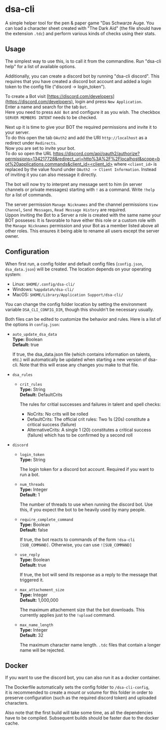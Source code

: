 # dsa-cli

A simple helper tool for the pen & paper game "Das Schwarze Auge.
You can load a character sheet created with "The Dark Aid" (the file should have the extension `.tdc`) and perform various kinds of checks using their stats.

## Usage

The simplest way to use this, is to call it from the commandline.
Run "dsa-cli help" for a list of available options.

Additionally, you can create a discord bot by running "dsa-cli discord". This requires that you have created a discord bot account and added a login token to the config file ("discord -> login_token").

To create a Bot visit [https://discord.com/developers](https://discord.com/developers), login and press `New Application`.  
Enter a name and search for the tab `Bot`.  
Here you need to press `Add Bot` and configure it as you wish.
The checkbox `SERVER MEMBERS INTENT` needs to be checked.  

Next up it is time to give your BOT the required permissions and invite it to your server.  
To do this open the tab `OAuth2` and add the URI `http://localhost` as a redirect under `Redirects`.  
Now you are set to invite your bot.  
To do so open the URL [https://discord.com/api/oauth2/authorize?permissions=134217728&redirect_uri=http%3A%2F%2Flocalhost&scope=bot%20applications.commands&client_id=<client_id>](https://discord.com/api/oauth2/authorize?permissions=134217728&redirect_uri=http%3A%2F%2Flocalhost&scope=bot%20applications.commands&client_id=<client_id>) where `<client_id>` is replaced by the value found under `OAuth2 -> Client Information`.
Instead of inviting it you can also message it directly.

The bot will now try to interpret any message sent to him (in server channels or private messages) starting with `!` as a command. Write `!help` for a list of commands.

The server permission `Manage Nicknames` and the channel permissions `View Channel`, `Send Messages`, `Read Message History` are required.  
Uppon inviting the Bot to a Server a role is created with the same name your BOT posseses:
It is favorable to have either this role or a custom role with the `Manage Nicknames` permission and your Bot as a member listed above all other roles. This ensures it being able to rename all users except the server owner.

## Configuration

When first run, a config folder and default config files (`config.json`, `dsa_data.json`) will be created. The location depends on your operating system:

* Linux: `$HOME/.config/dsa-cli/`
* Windows: `%appdata%/dsa-cli/`
* MacOS: `$HOME/Library/Application Support/dsa-cli/`

You can change the config folder location by setting the environment variable `DSA_CLI_CONFIG_DIR`, though this shouldn't be necessary usually.

Both files can be edited to customize the behavior and rules. Here is a list of the options in `config.json`:

* `auto_update_dsa_data`\
    **Type:** Boolean\
    **Default:** true

    If true, the dsa_data.json file (which contains information on talents, etc.) will automatically be updated when starting a new version of dsa-cli. Note that this will erase any changes you make to that file.
* `dsa_rules`
    * `crit_rules`\
        **Type:** String\
        **Default:** DefaultCrits

        The rules for critial successes and failures in talent and spell checks:
        * NoCrits: No crits will be rolled
        * DefaultCrits: The official crit rules: Two 1s (20s) constitute a critical success (failure)
        * AlternativeCrits: A single 1 (20) constitutes a critical success (failure) which has to be confirmed by a second roll
* `discord`
    * `login_token`\
        **Type:** String

        The login token for a discord bot account. Required if you want to run a bot.

    * `num_threads`\
        **Type:** Integer\
        **Default:** 1

        The number of threads to use when running the discord bot. Use this, if you expect the bot to be heavily used by many people.
    * `require_complete_command`\
        **Type:** Boolean\
        **Default:** false

        If true, the bot reacts to commands of the form `!dsa-cli [SUB_COMMAND]`. 
        Otherwise, you can use `![SUB_COMMAND]`
    * `use_reply`\
        **Type:** Boolean\
        **Default:** true

        If true, the bot will send its response as a reply to the message that triggered it.
    * `max_attachement_size`\
        **Type:** Integer\
        **Default:** 1,000,000

        The maximum attachement size that the bot downloads. This currently applies just to the `!upload` command.
    * `max_name_length`\
        **Type:** Integer\
        **Default:** 32

        The maximum character name length. `.tdc` files that contain a longer name will be rejected.
  


## Docker

If you want to use the discord bot, you can also run it as a docker container.

The Dockerfile automatically sets the config folder to `/dsa-cli-config`,  
it is recommended to create a mount or volume for this folder in order to preserve configuration (such as the required discord token) and uploaded characters.

Also note that the first build will take some time, as all the dependencies have to be compiled.
Subsequent builds should be faster due to the docker cache.
